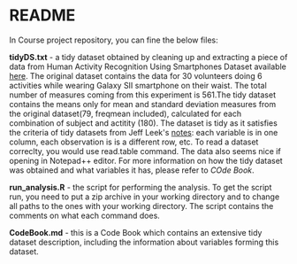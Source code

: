 **README**
========================================================
In Course project repository, you can fine the below files:

**tidyDS.txt** - a tidy dataset obtained by cleaning up and extracting a piece of data from Human Activity Recognition Using Smartphones Dataset available [here](https://d396qusza40orc.cloudfront.net/getdata%2Fprojectfiles%2FUCI%20HAR%20Dataset.zip). The original dataset contains the data for 30 volunteers doing 6 activities while wearing Galaxy SII smartphone on their waist. The total number of measures coming from this experiment is 561.The tidy dataset contains the means only for mean and standard deviation measures from the original dataset(79, freqmean included), calculated for each combination of subject and actitity (180).
The dataset is tidy as it satisfies the criteria of tidy datasets from Jeff Leek's [notes](https://github.com/jtleek/datasharing): each variable is in one column, each observation is is a different row, etc. 
To read a dataset correclty, you would use read.table command. The data also seems nice if opening in Notepad++ editor.
For more information on how the tidy dataset was obtained and what variables it has, please refer to *COde Book*.

**run_analysis.R** - the script for performing the analysis. To get the script run, you need to put a zip archive in your working directory and to change all paths to the ones with your working directory.
The script contains the comments on what each command does.

**CodeBook.md** - this is a Code Book which contains an extensive tidy dataset description, including the information about variables forming this dataset.